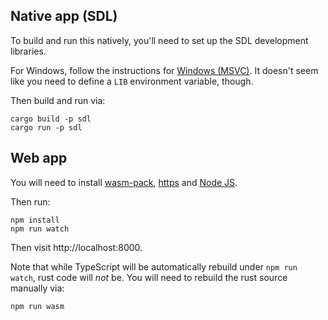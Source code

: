 ## Native app (SDL)

To build and run this natively, you'll need to set up the SDL development libraries.

For Windows, follow the instructions for [Windows (MSVC)](https://github.com/Rust-SDL2/rust-sdl2#windows-msvc).  It doesn't seem like you need to define a `LIB` environment variable, though.

Then build and run via:

```
cargo build -p sdl
cargo run -p sdl
```

## Web app

You will need to install [wasm-pack](https://rustwasm.github.io/wasm-pack/installer/), [https](https://crates.io/crates/https) and [Node JS](https://nodejs.org/).

Then run:

```
npm install
npm run watch
```

Then visit http://localhost:8000.

Note that while TypeScript will be automatically rebuild under `npm run watch`, rust code will _not_ be. You will need to rebuild the rust source manually via:

```
npm run wasm
```
